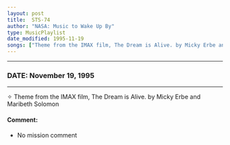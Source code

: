 ```yaml
---
layout: post
title:  STS-74
author: "NASA: Music to Wake Up By"
type: MusicPlaylist
date_modified: 1995-11-19
songs: ["Theme from the IMAX film, The Dream is Alive. by Micky Erbe and Maribeth Solomon"]
---
```


----
### DATE: November 19, 1995
----
✧ Theme from the IMAX film, The Dream is Alive. by Micky Erbe and Maribeth Solomon

#### Comment:
* No mission comment



<br/>
<center>
	<a target="_blank"
	   href="https://twitter.com/intent/tweet?hashtags=Space,NASA,Playlist,NASAWakeupCalls,SpaceProgram&text={{ page.author}}, '{{ page.songs.first }}' {{ page.title }}, {{ page.date | date: '%B %d, %Y' }}. {{ site.url }}{{ page.url }}&via=nasawakeupcalls"><i class="fab fa-twitter" alt="Tweet this page" style="font-size: 1.3em;"></i></a>
	&nbsp; 	<i class="fas fa-user-astronaut" style="font-size: 1.5em;"></i> &nbsp;
    <a type="amzn" search="'Theme from the IMAX film, The Dream is Alive. by Micky Erbe and Maribeth Solomon'" category="popular music">
    <i class="fab fa-amazon" style="font-size: 1.3em;"></i></a>
</center>
